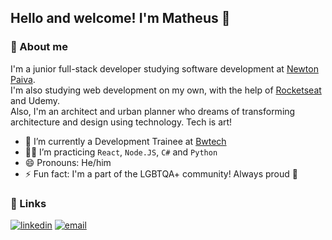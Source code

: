## Hello and welcome! I'm Matheus 👋

### 👤 About me
I'm a junior full-stack developer studying software development at [Newton Paiva](https://newtonpaiva.br/).\
I'm also studying web development on my own, with the help of [Rocketseat](https://rocketseat.com.br/) and Udemy.\
Also, I'm an architect and urban planner who dreams of transforming architecture and design using technology. Tech is art!

- 🏬 I’m currently a Development Trainee at [Bwtech](https://www.bwtech.com/)
- 👨‍💻 I’m practicing `React`, `Node.JS`, `C#` and `Python`
- 😄 Pronouns: He/him
- ⚡ Fun fact: I'm a part of the LGBTQA+ community! Always proud 🌈



### 🔗 Links
[![linkedin](https://img.shields.io/badge/linkedin-0A66C2?style=for-the-badge&logo=linkedin&logoColor=white)](https://www.linkedin.com/in/mathguim/)
[![email](https://img.shields.io/badge/gmail-D44638?style=for-the-badge&logo=gmail&logoColor=white)](mailto:matheusgrc99@gmail.com)
